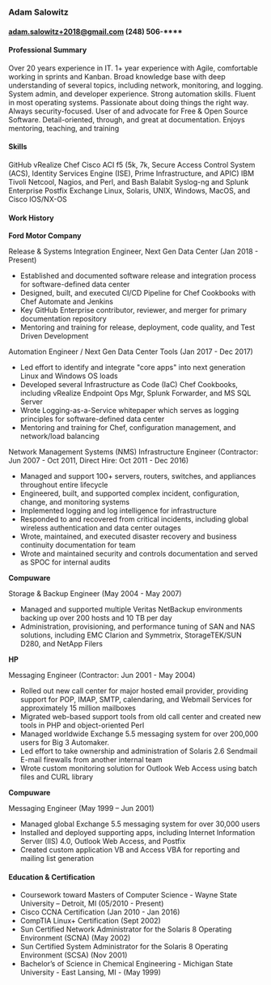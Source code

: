 ### Adam Salowitz

#### adam.salowitz+2018@gmail.com (248) 506-\*\*\*\*

#### Professional Summary

Over 20 years experience in IT. 1+ year experience with Agile, comfortable working in sprints and Kanban. Broad knowledge base with deep understanding of several topics, including network, monitoring, and logging. System admin, and developer experience. Strong automation skills. Fluent in most operating systems.  Passionate about doing things the right way. Always security-focused.  User of and advocate for Free & Open Source Software.  Detail-oriented, through, and great at documentation.  Enjoys mentoring, teaching, and training

#### Skills

GitHub vRealize Chef Cisco ACI f5 (5k, 7k, Secure Access Control System (ACS), Identity Services Engine (ISE), Prime Infrastructure, and APIC) IBM Tivoli Netcool, Nagios, and Perl, and Bash  Balabit Syslog-ng and Splunk Enterprise Postfix Exchange Linux, Solaris, UNIX, Windows, MacOS, and Cisco IOS/NX-OS

#### Work History

**Ford Motor Company**

Release & Systems Integration Engineer, Next Gen Data Center (Jan 2018 - Present)
- Established and documented software release and integration process for software-defined data center
- Designed, built, and executed CI/CD Pipeline for Chef Cookbooks with Chef Automate and Jenkins
- Key GitHub Enterprise contributor, reviewer, and merger for primary documentation repository
- Mentoring and training for release, deployment, code quality, and Test Driven Development

Automation Engineer / Next Gen Data Center Tools (Jan 2017 - Dec 2017)
- Led effort to identify and integrate "core apps" into next generation Linux and Windows OS loads
- Developed several Infrastructure as Code (IaC) Chef Cookbooks, including vRealize Endpoint Ops Mgr, Splunk Forwarder, and MS SQL Server
- Wrote Logging-as-a-Service whitepaper which serves as logging principles for software-defined data center
- Mentoring and training for Chef, configuration management, and network/load balancing

Network Management Systems (NMS) Infrastructure Engineer (Contractor: Jun 2007 - Oct 2011, Direct Hire: Oct 2011 - Dec 2016)
- Managed and support 100+ servers, routers, switches, and appliances throughout entire lifecycle
- Engineered, built, and supported complex incident, configuration, change, and monitoring systems
- Implemented logging and log intelligence for infrastructure
- Responded to and recovered from critical incidents, including global wireless authentication and data center outages
- Wrote, maintained, and executed disaster recovery and business continuity documentation for team
- Wrote and maintained security and controls documentation and served as SPOC for internal audits

**Compuware**

Storage & Backup Engineer (May 2004 - May 2007)
- Managed and supported multiple Veritas NetBackup environments backing up over 200 hosts and 10 TB per day
- Administration, provisioning, and performance tuning of SAN and NAS solutions, including EMC Clarion and Symmetrix, StorageTEK/SUN D280, and NetApp Filers

**HP**

Messaging Engineer (Contractor: Jun 2001 - May 2004)
- Rolled out new call center for major hosted email provider, providing support for POP, IMAP, SMTP, calendaring, and Webmail Services for approximately 15 million mailboxes
- Migrated web-based support tools from old call center and created new tools in PHP and object-oriented Perl
- Managed worldwide Exchange 5.5 messaging system for over 200,000 users for Big 3 Automaker.
- Led effort to take ownership and administration of Solaris 2.6 Sendmail E-mail firewalls from another internal team
- Wrote custom monitoring solution for Outlook Web Access using batch files and CURL library

**Compuware**

Messaging Engineer (May 1999 – Jun 2001)
- Managed global Exchange 5.5 messaging system for over 30,000 users
- Installed and deployed supporting apps, including Internet Information Server (IIS) 4.0, Outlook Web Access, and Postfix
- Created custom application VB and Access VBA for reporting and mailing list generation

#### Education & Certification

- Coursework toward Masters of Computer Science - Wayne State University – Detroit, MI (05/2010 - Present)
- Cisco CCNA Certification (Jan 2010 - Jan 2016)
- CompTIA Linux+ Certification (Sept 2002)
- Sun Certified Network Administrator for the Solaris 8 Operating Environment (SCNA) (May 2002)
- Sun Certified System Administrator for the Solaris 8 Operating Environment (SCSA) (Nov 2001)
- Bachelor’s of Science in Chemical Engineering - Michigan State University - East Lansing, MI - (May 1999)
